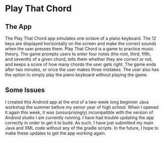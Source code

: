 # Play That Chord

## The App
The Play That Chord app simulates one octave of a piano keyboard. The 12 keys are displayed horizontally on the screen and make the correct sounds when the user presses them. Play That Chord is a game to practice music theory. The game prompts users to enter four notes (the root, third, fifth, and seventh) of a given chord, tells them whether they are correct or not, and keeps a score of how many chords the user gets right. The game ends after two minutes, or once the user makes three mistakes. The user also has the option to simply play the piano keyboard without playing the game. 

## Some Issues
I created this Android app at the end of a two-week long beginner Java workshop the summer before my senior year of high school. When I opened it again this week, it was (unsurprisingly) incompatible with the version of Android studio I am currently running. I have had trouble updating the app correctly in order to get it to build. As such, I have just submitted my main Java and XML code without any of the gradle scripts. In the future, I hope to make these updates to get the app working again.  